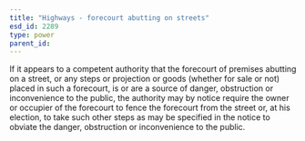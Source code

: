```yaml
---
title: "Highways - forecourt abutting on streets"
esd_id: 2289
type: power
parent_id:  
---
```


If it appears to a competent authority that the forecourt of premises abutting on a street, or any steps or projection or goods (whether for sale or not) placed in such a forecourt, is or are a source of danger, obstruction or inconvenience to the public, the authority may by notice require the owner or occupier of the forecourt to fence the forecourt from the street or, at his election, to take such other steps as may be specified in the notice to obviate the danger, obstruction or inconvenience to the public.

